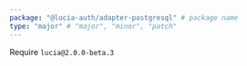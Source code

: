 ```yaml
---
package: "@lucia-auth/adapter-postgresql" # package name
type: "major" # "major", "minor", "patch"
---
```


Require `lucia@2.0.0-beta.3`